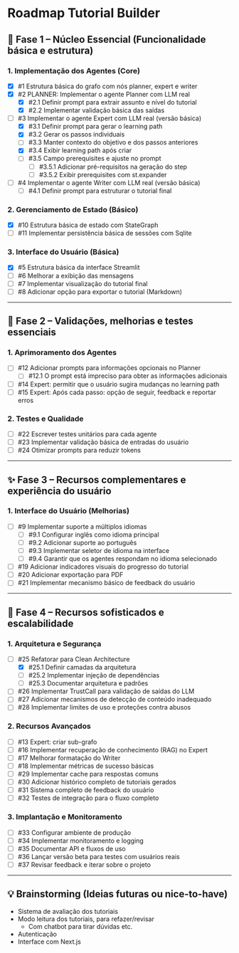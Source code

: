 # Roadmap Tutorial Builder

## 🧱 Fase 1 – Núcleo Essencial (Funcionalidade básica e estrutura)

### 1. Implementação dos Agentes (Core)

- [x] #1 Estrutura básica do grafo com nós planner, expert e writer
- [x] #2 PLANNER: Implementar o agente Planner com LLM real
  - [x] #2.1 Definir prompt para extrair assunto e nível do tutorial
  - [x] #2.2 Implementar validação básica das saídas
- [ ] #3 Implementar o agente Expert com LLM real (versão básica)
  - [x] #3.1 Definir prompt para gerar o learning path
  - [x] #3.2 Gerar os passos individuais
  - [ ] #3.3 Manter contexto do objetivo e dos passos anteriores
  - [x] #3.4 Exibir learning path após criar
  - [ ] #3.5 Campo prerequisites e ajuste no prompt
    - [ ] #3.5.1 Adicionar pré-requisitos na geração do step
    - [ ] #3.5.2 Exibir prerequisites com st.expander
- [ ] #4 Implementar o agente Writer com LLM real (versão básica)
  - [ ] #4.1 Definir prompt para estruturar o tutorial final

### 2. Gerenciamento de Estado (Básico)

- [x] #10 Estrutura básica de estado com StateGraph
- [ ] #11 Implementar persistência básica de sessões com Sqlite

### 3. Interface do Usuário (Básica)

- [x] #5 Estrutura básica da interface Streamlit
- [ ] #6 Melhorar a exibição das mensagens
- [ ] #7 Implementar visualização do tutorial final
- [ ] #8 Adicionar opção para exportar o tutorial (Markdown)

---

## 🔧 Fase 2 – Validações, melhorias e testes essenciais

### 1. Aprimoramento dos Agentes

- [ ] #12 Adicionar prompts para informações opcionais no Planner
  - [ ] #12.1 O prompt está impreciso para obter as informações adicionais
- [ ] #14 Expert: permitir que o usuário sugira mudanças no learning path
- [ ] #15 Expert: Após cada passo: opção de seguir, feedback e reportar erros

### 2. Testes e Qualidade

- [ ] #22 Escrever testes unitários para cada agente
- [ ] #23 Implementar validação básica de entradas do usuário
- [ ] #24 Otimizar prompts para reduzir tokens

---

## ✨ Fase 3 – Recursos complementares e experiência do usuário

### 1. Interface do Usuário (Melhorias)

- [ ] #9 Implementar suporte a múltiplos idiomas
  - [ ] #9.1 Configurar inglês como idioma principal
  - [ ] #9.2 Adicionar suporte ao português
  - [ ] #9.3 Implementar seletor de idioma na interface
  - [ ] #9.4 Garantir que os agentes respondam no idioma selecionado
- [ ] #19 Adicionar indicadores visuais do progresso do tutorial
- [ ] #20 Adicionar exportação para PDF
- [ ] #21 Implementar mecanismo básico de feedback do usuário

---

## 🚀 Fase 4 – Recursos sofisticados e escalabilidade

### 1. Arquitetura e Segurança

- [ ] #25 Refatorar para Clean Architecture
  - [x] #25.1 Definir camadas da arquitetura
  - [ ] #25.2 Implementar injeção de dependências
  - [ ] #25.3 Documentar arquitetura e padrões
- [ ] #26 Implementar TrustCall para validação de saídas do LLM
- [ ] #27 Adicionar mecanismos de detecção de conteúdo inadequado
- [ ] #28 Implementar limites de uso e proteções contra abusos

### 2. Recursos Avançados

- [ ] #13 Expert: criar sub-grafo
- [ ] #16 Implementar recuperação de conhecimento (RAG) no Expert
- [ ] #17 Melhorar formatação do Writer
- [ ] #18 Implementar métricas de sucesso básicas
- [ ] #29 Implementar cache para respostas comuns
- [ ] #30 Adicionar histórico completo de tutoriais gerados
- [ ] #31 Sistema completo de feedback do usuário
- [ ] #32 Testes de integração para o fluxo completo

### 3. Implantação e Monitoramento

- [ ] #33 Configurar ambiente de produção
- [ ] #34 Implementar monitoramento e logging
- [ ] #35 Documentar API e fluxos de uso
- [ ] #36 Lançar versão beta para testes com usuários reais
- [ ] #37 Revisar feedback e iterar sobre o projeto

---

## 💡 Brainstorming (Ideias futuras ou nice-to-have)

- Sistema de avaliação dos tutoriais
- Modo leitura dos tutoriais, para refazer/revisar
  - Com chatbot para tirar dúvidas etc.
- Autenticação
- Interface com Next.js
